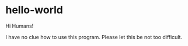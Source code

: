 # hello-world

Hi Humans!

I have no clue how to use this program.
Please let this be not too difficult.

